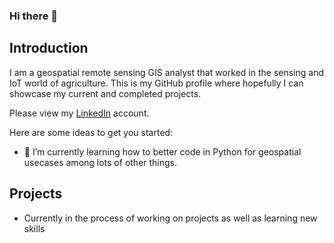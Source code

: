### Hi there 👋

## Introduction 

I am a geospatial remote sensing GIS analyst that worked in the sensing and IoT world of agriculture. This is my GitHub profile where hopefully I can showcase my current and completed projects. 

Please view my [LinkedIn](https://www.linkedin.com/in/colekellow/) account. 

Here are some ideas to get you started:

- 🌱 I’m currently learning how to better code in Python for geospatial usecases among lots of other things. 



## Projects
- Currently in the process of working on projects as well as learning new skills


